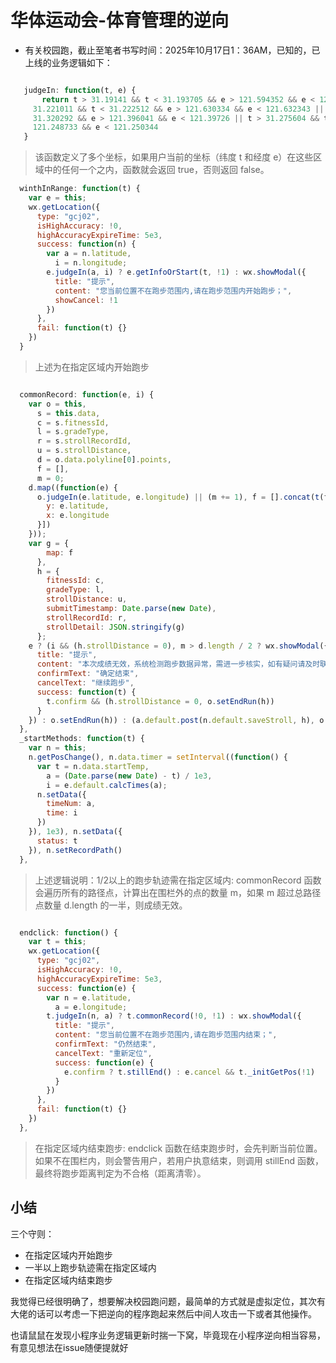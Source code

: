 # 华体运动会-体育管理的逆向
* 有关校园跑，截止至笔者书写时间：2025年10月17日1：36AM，已知的，已上线的业务逻辑如下： 

``` javascript

   judgeIn: function(t, e) {
       return t > 31.19141 && t < 31.193705 && e > 121.594352 && e < 121.596808 || t > 31.052121 && t < 31.053421 && e > 121.752672 && e < 121.753916 || t >
     31.221011 && t < 31.222512 && e > 121.630334 && e < 121.632343 || t > 31.318217 && t < 31.31997 && e > 121.392548 && e < 121.393845 || t > 31.318391 && t <
     31.320292 && e > 121.396041 && e < 121.39726 || t > 31.275604 && t < 31.277297 && e > 121.456016 && e < 121.457606 || t > 31.376768 && t < 31.378306 && e >
     121.248733 && e < 121.250344
   }
```
> 该函数定义了多个坐标，如果用户当前的坐标（纬度 t 和经度 e）在这些区域中的任何一个之内，函数就会返回 true，否则返回 false。

``` javascript
  winthInRange: function(t) {
    var e = this;
    wx.getLocation({
      type: "gcj02",
      isHighAccuracy: !0,
      highAccuracyExpireTime: 5e3,
      success: function(n) {
        var a = n.latitude,
          i = n.longitude;
        e.judgeIn(a, i) ? e.getInfoOrStart(t, !1) : wx.showModal({
          title: "提示",
          content: "您当前位置不在跑步范围内,请在跑步范围内开始跑步；",
          showCancel: !1
        })
      },
      fail: function(t) {}
    })
  }
```
> 上述为在指定区域内开始跑步

``` javascript

  commonRecord: function(e, i) {
    var o = this,
      s = this.data,
      c = s.fitnessId,
      l = s.gradeType,
      r = s.strollRecordId,
      u = s.strollDistance,
      d = o.data.polyline[0].points,
      f = [],
      m = 0;
    d.map((function(e) {
      o.judgeIn(e.latitude, e.longitude) || (m += 1), f = [].concat(t(f), [{
        y: e.latitude,
        x: e.longitude
      }])
    }));
    var g = {
        map: f
      },
      h = {
        fitnessId: c,
        gradeType: l,
        strollDistance: u,
        submitTimestamp: Date.parse(new Date),
        strollRecordId: r,
        strollDetail: JSON.stringify(g)
      };
    e ? (i && (h.strollDistance = 0), m > d.length / 2 ? wx.showModal({
      title: "提示",
      content: "本次成绩无效，系统检测跑步数据异常，需进一步核实，如有疑问请及时联系管理员",
      confirmText: "确定结束",
      cancelText: "继续跑步",
      success: function(t) {
        t.confirm && (h.strollDistance = 0, o.setEndRun(h))
      }
    }) : o.setEndRun(h)) : (a.default.post(n.default.saveStroll, h), o.setRecordPath())
  },
  _startMethods: function(t) {
    var n = this;
    n.getPosChange(), n.data.timer = setInterval((function() {
      var t = n.data.startTemp,
        a = (Date.parse(new Date) - t) / 1e3,
        i = e.default.calcTimes(a);
      n.setData({
        timeNum: a,
        time: i
      })
    }), 1e3), n.setData({
      status: t
    }), n.setRecordPath()
  },

```

> 上述逻辑说明：1/2以上的跑步轨迹需在指定区域内: commonRecord 函数会遍历所有的路径点，计算出在围栏外的点的数量 m，如果 m 超过总路径点数量 d.length 的一半，则成绩无效。

``` javascript

  endclick: function() {
    var t = this;
    wx.getLocation({
      type: "gcj02",
      isHighAccuracy: !0,
      highAccuracyExpireTime: 5e3,
      success: function(e) {
        var n = e.latitude,
          a = e.longitude;
        t.judgeIn(n, a) ? t.commonRecord(!0, !1) : wx.showModal({
          title: "提示",
          content: "您当前位置不在跑步范围内,请在跑步范围内结束；",
          confirmText: "仍然结束",
          cancelText: "重新定位",
          success: function(e) {
            e.confirm ? t.stillEnd() : e.cancel && t._initGetPos(!1)
          }
        })
      },
      fail: function(t) {}
    })
  },

```
> 在指定区域内结束跑步: endclick 函数在结束跑步时，会先判断当前位置。如果不在围栏内，则会警告用户，若用户执意结束，则调用 stillEnd 函数，最终将跑步距离判定为不合格（距离清零）。


## 小结

三个守则：

* 在指定区域内开始跑步
* 一半以上跑步轨迹需在指定区域内
* 在指定区域内结束跑步

我觉得已经很明确了，想要解决校园跑问题，最简单的方式就是虚拟定位，其次有大佬的话可以考虑一下把逆向的程序跑起来然后中间人攻击一下或者其他操作。

也请鼠鼠在发现小程序业务逻辑更新时揣一下窝，毕竟现在小程序逆向相当容易，有意见想法在issue随便提就好

